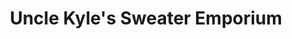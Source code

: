---
title: "Uncle Kyle's Sweater Emporium"
url: /charleston/uncle-kyles-sweater-emporium/
shop: clothes
---